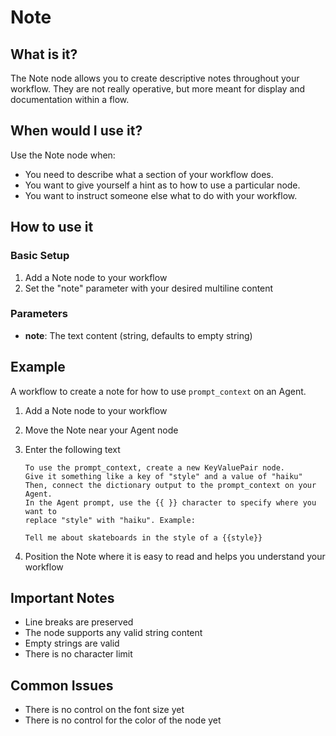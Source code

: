 # Note

## What is it?

The Note node allows you to create descriptive notes throughout your workflow. They are not really operative, but more meant for display and documentation within a flow.

## When would I use it?

Use the Note node when:

- You need to describe what a section of your workflow does.
- You want to give yourself a hint as to how to use a particular node.
- You want to instruct someone else what to do with your workflow.

## How to use it

### Basic Setup

1. Add a Note node to your workflow
1. Set the "note" parameter with your desired multiline content

### Parameters

- **note**: The text content (string, defaults to empty string)

## Example

A workflow to create a note for how to use `prompt_context` on an Agent.

1. Add a Note node to your workflow

1. Move the Note near your Agent node

1. Enter the following text

    ```
    To use the prompt_context, create a new KeyValuePair node.
    Give it something like a key of "style" and a value of "haiku"
    Then, connect the dictionary output to the prompt_context on your Agent.
    In the Agent prompt, use the {{ }} character to specify where you want to
    replace "style" with "haiku". Example:

    Tell me about skateboards in the style of a {{style}}
    ```

1. Position the Note where it is easy to read and helps you understand your workflow

## Important Notes

- Line breaks are preserved
- The node supports any valid string content
- Empty strings are valid
- There is no character limit

## Common Issues

- There is no control on the font size yet
- There is no control for the color of the node yet
